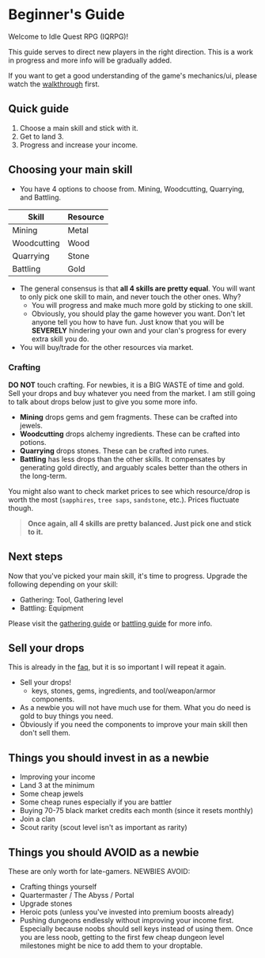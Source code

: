 # Beginner's Guide

Welcome to Idle Quest RPG (IQRPG)!

This guide serves to direct new players in the right direction. This is a work in progress and more info will be gradually added.

If you want to get a good understanding of the game's mechanics/ui, please watch the [walkthrough](walkthrough.md) first.

## Quick guide

1. Choose a main skill and stick with it.
2. Get to land 3.
3. Progress and increase your income.

## Choosing your main skill

- You have 4 options to choose from. Mining, Woodcutting, Quarrying, and Battling.

| Skill | Resource |
| ----- | -------- |
| Mining | Metal|
| Woodcutting | Wood |
| Quarrying | Stone |
| Battling | Gold |

- The general consensus is that **all 4 skills are pretty equal**. You will want to only pick one skill to main, and never touch the other ones. Why?
    - You will progress and make much more gold by sticking to one skill.
    - Obviously, you should play the game however you want. Don't let anyone tell you how to have fun. Just know that you will be **SEVERELY** hindering your own and your clan's progress for every extra skill you do.
- You will buy/trade for the other resources via market.

### Crafting

**DO NOT** touch crafting. For newbies, it is a BIG WASTE of time and gold. Sell your drops and buy whatever you need from the market. I am still going to talk about drops below just to give you some more info.

- **Mining** drops gems and gem fragments. These can be crafted into jewels.
- **Woodcutting** drops alchemy ingredients. These can be crafted into potions.
- **Quarrying** drops stones. These can be crafted into runes.
- **Battling** has less drops than the other skills. It compensates by generating gold directly, and arguably scales better than the others in the long-term.

You might also want to check market prices to see which resource/drop is worth the most (`sapphires`, `tree saps`, `sandstone`, etc.). Prices fluctuate though.

> **Once again, all 4 skills are pretty balanced. Just pick one and stick to it.**

## Next steps

Now that you've picked your main skill, it's time to progress. Upgrade the following depending on your skill:

- Gathering: Tool, Gathering level
- Battling: Equipment

Please visit the [gathering guide](/guides/gatherer.md) or [battling guide](/guides/battler.md) for more info.

## Sell your drops

This is already in the [faq](../faq.md), but it is so important I will repeat it again.

- Sell your drops!
    - keys, stones, gems, ingredients, and tool/weapon/armor components.
- As a newbie you will not have much use for them. What you do need is gold to buy things you need.
- Obviously if you need the components to improve your main skill then don't sell them.

## Things you should invest in as a newbie

- Improving your income
- Land 3 at the minimum
- Some cheap jewels
- Some cheap runes especially if you are battler
- Buying 70-75 black market credits each month (since it resets monthly)
- Join a clan
- Scout rarity (scout level isn't as important as rarity)

## Things you should AVOID as a newbie

These are only worth for late-gamers. NEWBIES AVOID:

- Crafting things yourself
- Quartermaster / The Abyss / Portal
- Upgrade stones
- Heroic pots (unless you've invested into premium boosts already)
- Pushing dungeons endlessly without improving your income first. Especially because noobs should sell keys instead of using them. Once you are less noob, getting to the first few cheap dungeon level milestones might be nice to add them to your droptable.
